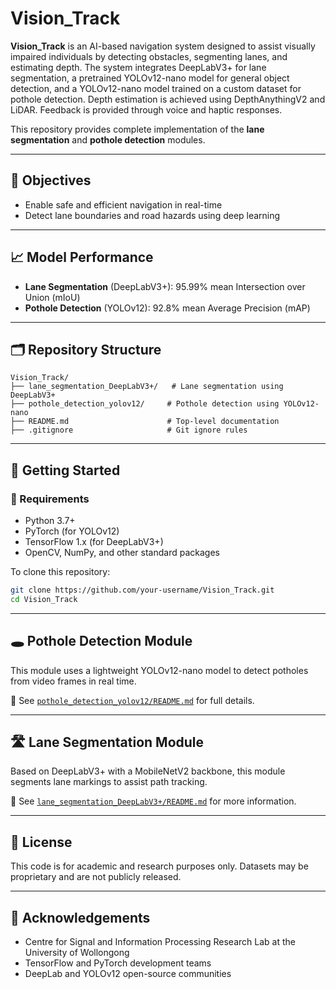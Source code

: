 # Vision_Track

**Vision_Track** is an AI-based navigation system designed to assist visually impaired individuals by detecting obstacles, segmenting lanes, and estimating depth. The system integrates DeepLabV3+ for lane segmentation, a pretrained YOLOv12-nano model for general object detection, and a YOLOv12-nano model trained on a custom dataset for pothole detection. Depth estimation is achieved using DepthAnythingV2 and LiDAR. Feedback is provided through voice and haptic responses.

This repository provides complete implementation of the **lane segmentation** and **pothole detection** modules.

---

## 🎯 Objectives

- Enable safe and efficient navigation in real-time  
- Detect lane boundaries and road hazards using deep learning  

---

## 📈 Model Performance

- **Lane Segmentation** (DeepLabV3+): 95.99% mean Intersection over Union (mIoU)  
- **Pothole Detection** (YOLOv12): 92.8% mean Average Precision (mAP)  

---

## 🗂️ Repository Structure

```
Vision_Track/
├── lane_segmentation_DeepLabV3+/   # Lane segmentation using DeepLabV3+
├── pothole_detection_yolov12/     # Pothole detection using YOLOv12-nano
├── README.md                      # Top-level documentation
├── .gitignore                     # Git ignore rules
```

---

## 🚀 Getting Started

### 🧰 Requirements

- Python 3.7+  
- PyTorch (for YOLOv12)  
- TensorFlow 1.x (for DeepLabV3+)  
- OpenCV, NumPy, and other standard packages  

To clone this repository:

```bash
git clone https://github.com/your-username/Vision_Track.git
cd Vision_Track
```

---

## 🕳️ Pothole Detection Module

This module uses a lightweight YOLOv12-nano model to detect potholes from video frames in real time.

📄 See [`pothole_detection_yolov12/README.md`](pothole_detection_yolov12/README.md) for full details.

---

## 🛣️ Lane Segmentation Module

Based on DeepLabV3+ with a MobileNetV2 backbone, this module segments lane markings to assist path tracking.

📄 See [`lane_segmentation_DeepLabV3+/README.md`](lane_segmentation_DeepLabV3+/README.md) for more information. 

---

## 📝 License

This code is for academic and research purposes only. Datasets may be proprietary and are not publicly released.

---

## 🙋 Acknowledgements

- Centre for Signal and Information Processing Research Lab at the University of Wollongong  
- TensorFlow and PyTorch development teams  
- DeepLab and YOLOv12 open-source communities  
